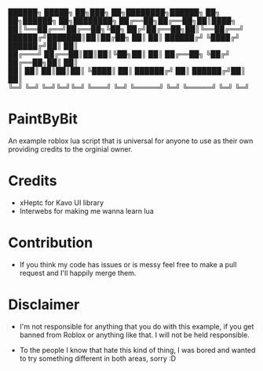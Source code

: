 ██████╗  █████╗ ██╗███╗   ██╗████████╗██████╗ ██╗   ██╗██████╗ ██╗████████╗
██╔══██╗██╔══██╗██║████╗  ██║╚══██╔══╝██╔══██╗╚██╗ ██╔╝██╔══██╗██║╚══██╔══╝
██████╔╝███████║██║██╔██╗ ██║   ██║   ██████╔╝ ╚████╔╝ ██████╔╝██║   ██║   
██╔═══╝ ██╔══██║██║██║╚██╗██║   ██║   ██╔══██╗  ╚██╔╝  ██╔══██╗██║   ██║   
██║     ██║  ██║██║██║ ╚████║   ██║   ██████╔╝   ██║   ██████╔╝██║   ██║   
╚═╝     ╚═╝  ╚═╝╚═╝╚═╝  ╚═══╝   ╚═╝   ╚═════╝    ╚═╝   ╚═════╝ ╚═╝   ╚═╝   

# PaintByBit
An example roblox lua script that is universal for anyone to use as their own providing credits to the orginial owner.

# Credits
- xHeptc for Kavo UI library
- Interwebs for making me wanna learn lua

# Contribution
- If you think my code has issues or is messy feel free to make a pull request and I'll happily merge them.

# Disclaimer
- I'm not responsible for anything that you do with this example, if you get banned from Roblox or anything like that. I will not be held responsible.

- To the people I know that hate this kind of thing, I was bored and wanted to try something different in both areas, sorry :D
